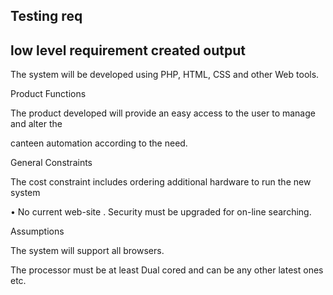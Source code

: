 ## Testing req

## low level requirement created output

The system will be developed using PHP, HTML, CSS and other Web tools.

Product Functions

The product developed will provide an easy access to the user to manage and alter the

canteen automation according to the need.

General Constraints

The cost constraint includes ordering additional hardware to run the new system

• No current web-site . Security must be upgraded for on-line searching.

Assumptions

The system will support all browsers.

The processor must be at least Dual cored and can be any other latest ones etc.
